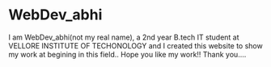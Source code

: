 # WebDev_abhi
I am WebDev_abhi(not my real name), a 2nd year B.tech IT student at VELLORE INSTITUTE OF TECHONOLOGY and I created this website to show my work at begining in this field..
Hope you like my work!!
Thank you....
